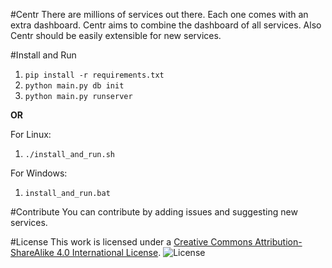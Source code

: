 #Centr
There are millions of services out there. Each one comes with an extra dashboard. Centr aims to combine the dashboard of all services. Also Centr should be easily extensible for new services.

#Install and Run
1. `pip install -r requirements.txt`
2. `python main.py db init`
3. `python main.py runserver`

**OR**

For Linux:
1. `./install_and_run.sh`

For Windows:
1. `install_and_run.bat`

#Contribute
You can contribute by adding issues and suggesting new services.

#License
This work is licensed under a [Creative Commons Attribution-ShareAlike 4.0 International License](http://creativecommons.org/licenses/by-sa/4.0/).
![License](https://i.creativecommons.org/l/by-sa/4.0/88x31.png)

